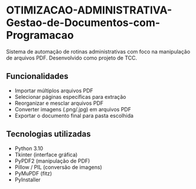 # OTIMIZACAO-ADMINISTRATIVA-Gestao-de-Documentos-com-Programacao
Sistema de automação de rotinas administrativas com foco na manipulação de arquivos PDF. Desenvolvido como projeto de TCC.

## Funcionalidades

- Importar múltiplos arquivos PDF
- Selecionar páginas específicas para extração
- Reorganizar e mesclar arquivos PDF
- Converter imagens (.png/.jpg) em arquivos PDF
- Exportar o documento final para pasta escolhida

## Tecnologias utilizadas

- Python 3.10
- Tkinter (interface gráfica)
- PyPDF2 (manipulação de PDF)
- Pillow / PIL (conversão de imagens)
- PyMuPDF (fitz)
- PyInstaller
